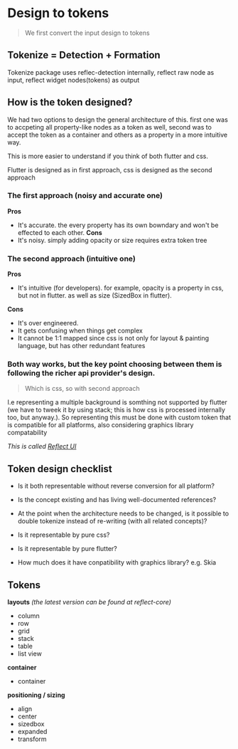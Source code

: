# Design to tokens

> We first convert the input design to tokens

## Tokenize = Detection + Formation

Tokenize package uses reflec-detection internally, reflect raw node as input, reflect widget nodes(tokens) as output

## How is the token designed?

We had two options to design the general architecture of this. first one was to accpeting all property-like nodes as a token as well, second was to accept the token as a container and others as a property in a more intuitive way.

This is more easier to understand if you think of both flutter and css.

Flutter is designed as in first approach, css is designed as the second approach

### The first approach (noisy and accurate one)

**Pros**

- It's accurate. the every property has its own bowndary and won't be effected to each other.
  **Cons**
- It's noisy. simply adding opacity or size requires extra token tree

### The second approach (intuitive one)

**Pros**

- It's intuitive (for developers). for example, opacity is a property in css, but not in flutter. as well as size (SizedBox in flutter).

**Cons**

- It's over engineered.
- It gets confusing when things get complex
- It cannot be 1:1 mapped since css is not only for layout & painting language, but has other redundant features

### Both way works, but the key point choosing between them is following the richer api provider's design.

> Which is css, so with second approach

I.e representing a multiple background is somthing not supported by flutter (we have to tweek it by using stack; this is how css is processed internally too, but anyway.). So representing this must be done with custom token that is compatible for all platforms, also considering graphics library compatability

_This is called [Reflect UI](https://reflect-ui.com)_

## Token design checklist

- Is it both representable without reverse conversion for all platform?

- Is the concept existing and has living well-documented references?

- At the point when the architecture needs to be changed, is it possible to double tokenize instead of re-writing (with all related concepts)?

- Is it representable by pure css?

- Is it representable by pure flutter?

- How much does it have conpatibility with graphics library? e.g. Skia

## Tokens

**layouts** _(the latest version can be found at reflect-core)_

- column
- row
- grid
- stack
- table
- list view

**container**

- container

**positioning / sizing**

- align
- center
- sizedbox
- expanded
- transform
